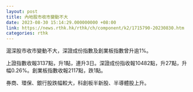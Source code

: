 ```yaml
---
layout: post
title: 內地股市收市變動不大
date: 2023-08-30 15:14:29.000000000 +08:00
link: https://news.rthk.hk/rthk/ch/component/k2/1715790-20230830.htm
categories: rthk
---
```


滬深股市收市變動不大，深證成份指數及創業板指數曾升逾1%。

上證指數收報3137點，升1點，連升3日。深證成份指收報10482點，升27點，升幅0.26%。創業板指數收報2117點，跌1點。

券商、環保、銀行股跌幅較大，科創板半新股、半導體股上升。
